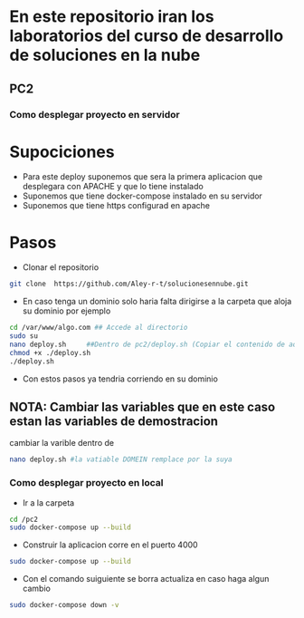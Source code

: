 # En este repositorio iran los laboratorios del curso de desarrollo de soluciones en la nube
## PC2


### Como desplegar proyecto en servidor
# Supociciones
- Para este deploy suponemos que sera la primera aplicacion que desplegara con APACHE y que lo tiene instalado
- Suponemos que tiene docker-compose instalado en su servidor
- Suponemos que tiene https configurad en apache 

# Pasos
- Clonar el repositorio
```bash
git clone  https://github.com/Aley-r-t/solucionesennube.git
```
- En caso tenga un dominio solo haria falta dirigirse a la carpeta que aloja su dominio por ejemplo 
```bash
cd /var/www/algo.com ## Accede al directorio
sudo su
nano deploy.sh     ##Dentro de pc2/deploy.sh (Copiar el contenido de aqui)
chmod +x ./deploy.sh
./deploy.sh
```
- Con estos pasos ya tendria corriendo en su dominio 
## NOTA: Cambiar las variables que en este caso estan las variables de demostracion
cambiar la varible dentro de 
```bash
nano deploy.sh #la vatiable DOMEIN remplace por la suya
```
### Como desplegar proyecto en local
- Ir a la carpeta 
```bash
cd /pc2 
sudo docker-compose up --build 
```

- Construir la aplicacion corre en el puerto 4000
```bash
sudo docker-compose up --build 
```

- Con el comando suiguiente se borra actualiza en caso haga algun cambio
```bash
sudo docker-compose down -v 
```